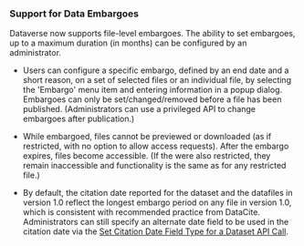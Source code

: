 ### Support for Data Embargoes

Dataverse now supports file-level embargoes. The ability to set embargoes, up to a maximum duration (in months) can be configured by an administrator.

* Users can configure a specific embargo, defined by an end date and a short reason, on a set of selected files or an individual file, by selecting the 'Embargo' menu item and entering information in a popup dialog.
Embargoes can only be set/changed/removed before a file has been published. (Administrators can use a privileged API to change embargoes after publication.)

* While embargoed, files cannot be previewed or downloaded (as if restricted, with no option to allow access requests). After the embargo expires, files become accessible. (If the were also restricted, they remain inaccessible and functionality is the same as for any restricted file.)

* By default, the citation date reported for the dataset and the datafiles in version 1.0 reflect the longest embargo period on any file in version 1.0, which is consistent with recommended practice from DataCite. Administrators can still specify an alternate date field to be used in the citation date via the <a href="https://guides.dataverse.org/en/latest/api/native-api.html#set-citation-date-field-type-for-a-dataset">Set Citation Date Field Type for a Dataset API Call</a>.
